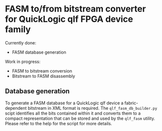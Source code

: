 # FASM to/from bitstream converter for QuickLogic qlf FPGA device family

Currently done:
 * FASM database generation

Work in progress:
 * FASM to bitstream conversion
 * Bitstream to FASM disassembly

## Database generation

To generate a FASM database for a QuickLogic qlf device a fabric-dependent bitstream in XML format is required. The `qlf_fasm_db_builder.py` scipt identifies all the bits contained within it and converts them to a compact representation that can be stored and used by the `qlf_fasm` utility. Please refer to the help for the script for more details.
